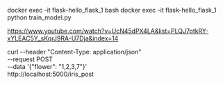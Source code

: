 docker exec -it flask-hello_flask_1 bash
docker exec -it flask-hello_flask_1 python train_model.py



https://www.youtube.com/watch?v=UcN45dPX4LA&list=PLQJ7ptkRY-xYLEAC5Y_sKqrJ9RA-U7Dja&index=14

curl --header "Content-Type: application/json" \
  --request POST \
  --data '{"flower": "1,2,3,7"}' \
  http://localhost:5000/iris_post